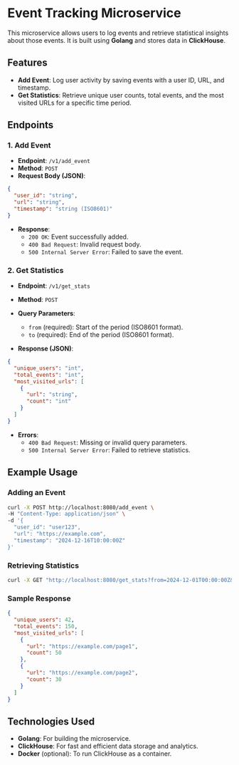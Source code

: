 # Event Tracking Microservice

This microservice allows users to log events and retrieve statistical insights about those events. It is built using **Golang** and stores data in **ClickHouse**.

## Features

- **Add Event**: Log user activity by saving events with a user ID, URL, and timestamp.
- **Get Statistics**: Retrieve unique user counts, total events, and the most visited URLs for a specific time period.

## Endpoints

### 1. Add Event

- **Endpoint**: `/v1/add_event`
- **Method**: `POST`
- **Request Body (JSON)**:

```json
{
  "user_id": "string",
  "url": "string",
  "timestamp": "string (ISO8601)"
}
```

- **Response**:
  - `200 OK`: Event successfully added.
  - `400 Bad Request`: Invalid request body.
  - `500 Internal Server Error`: Failed to save the event.

### 2. Get Statistics

- **Endpoint**: `/v1/get_stats`
- **Method**: `POST`
- **Query Parameters**:
  - `from` (required): Start of the period (ISO8601 format).
  - `to` (required): End of the period (ISO8601 format).

- **Response (JSON)**:

```json
{
  "unique_users": "int",
  "total_events": "int",
  "most_visited_urls": [
    {
      "url": "string",
      "count": "int"
    }
  ]
}
```

- **Errors**:
  - `400 Bad Request`: Missing or invalid query parameters.
  - `500 Internal Server Error`: Failed to retrieve statistics.


## Example Usage

### Adding an Event

```sh
curl -X POST http://localhost:8080/add_event \
-H "Content-Type: application/json" \
-d '{
  "user_id": "user123",
  "url": "https://example.com",
  "timestamp": "2024-12-16T10:00:00Z"
}'
```

### Retrieving Statistics

```sh
curl -X GET "http://localhost:8080/get_stats?from=2024-12-01T00:00:00Z&to=2024-12-15T23:59:59Z"
```

### Sample Response

```json
{
  "unique_users": 42,
  "total_events": 150,
  "most_visited_urls": [
    {
      "url": "https://example.com/page1",
      "count": 50
    },
    {
      "url": "https://example.com/page2",
      "count": 30
    }
  ]
}
```

## Technologies Used

- **Golang**: For building the microservice.
- **ClickHouse**: For fast and efficient data storage and analytics.
- **Docker** (optional): To run ClickHouse as a container.
